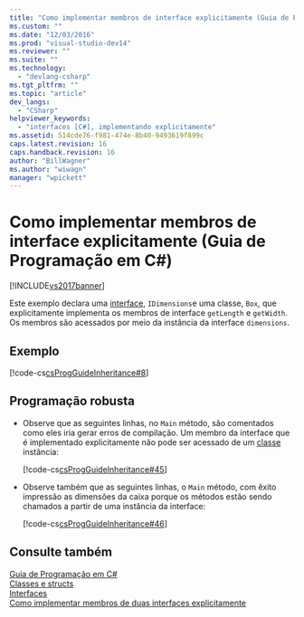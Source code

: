 ```yaml
---
title: "Como implementar membros de interface explicitamente (Guia de Programa&#231;&#227;o em C#) | Microsoft Docs"
ms.custom: ""
ms.date: "12/03/2016"
ms.prod: "visual-studio-dev14"
ms.reviewer: ""
ms.suite: ""
ms.technology: 
  - "devlang-csharp"
ms.tgt_pltfrm: ""
ms.topic: "article"
dev_langs: 
  - "CSharp"
helpviewer_keywords: 
  - "interfaces [C#], implementando explicitamente"
ms.assetid: 514cde76-f981-474e-8b40-9493619f899c
caps.latest.revision: 16
caps.handback.revision: 16
author: "BillWagner"
ms.author: "wiwagn"
manager: "wpickett"
---
```

# Como implementar membros de interface explicitamente (Guia de Programa&#231;&#227;o em C#)
[!INCLUDE[vs2017banner](../../../csharp/includes/vs2017banner.md)]

Este exemplo declara uma  [interface](../../../csharp/language-reference/keywords/interface.md), `IDimensions`e uma classe, `Box`, que explicitamente implementa os membros de interface `getLength` e `getWidth`.  Os membros são acessados por meio da instância da interface `dimensions`.  
  
## Exemplo  
 [!code-cs[csProgGuideInheritance#8](../../../csharp/programming-guide/classes-and-structs/codesnippet/CSharp/how-to-explicitly-implement-interface-members_1.cs)]  
  
## Programação robusta  
  
-   Observe que as seguintes linhas, no `Main` método, são comentados como eles iria gerar erros de compilação.  Um membro da interface que é implementado explicitamente não pode ser acessado de um  [classe](../../../csharp/language-reference/keywords/class.md) instância:  
  
     [!code-cs[csProgGuideInheritance#45](../../../csharp/programming-guide/classes-and-structs/codesnippet/CSharp/how-to-explicitly-implement-interface-members_2.cs)]  
  
-   Observe também que as seguintes linhas, o `Main` método, com êxito impressão as dimensões da caixa porque os métodos estão sendo chamados a partir de uma instância da interface:  
  
     [!code-cs[csProgGuideInheritance#46](../../../csharp/programming-guide/classes-and-structs/codesnippet/CSharp/how-to-explicitly-implement-interface-members_3.cs)]  
  
## Consulte também  
 [Guia de Programação em C\#](../../../csharp/programming-guide/index.md)   
 [Classes e structs](../../../csharp/programming-guide/classes-and-structs/index.md)   
 [Interfaces](../../../visual-basic/reference/command-line-compiler/index.md)   
 [Como implementar membros de duas interfaces explicitamente](../../../csharp/programming-guide/interfaces/how-to-explicitly-implement-members-of-two-interfaces.md)